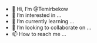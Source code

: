 - 👋 Hi, I’m @Temirbekow
- 👀 I’m interested in ...
- 🌱 I’m currently learning ...
- 💞️ I’m looking to collaborate on ...
- 📫 How to reach me ...

<!---
Temirbekow/Temirbekow is a ✨ special ✨ repository because its `README.md` (this file) appears on your GitHub profile.
You can click the Preview link to take a look at your changes.
--->
